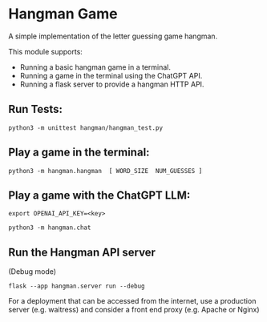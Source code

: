 # Hangman Game

A simple implementation of the letter guessing game hangman.

This module supports:
- Running a basic hangman game in a terminal.
- Running a game in the terminal using the ChatGPT API.
- Running a flask server to provide a hangman HTTP API.

## Run Tests:

`python3 -m unittest hangman/hangman_test.py`


## Play a game in the terminal:

`python3 -m hangman.hangman  [ WORD_SIZE  NUM_GUESSES ]`

## Play a game with the ChatGPT LLM:

`export OPENAI_API_KEY=<key>`

`python3 -m hangman.chat`

## Run the Hangman API server
(Debug mode)

`flask --app hangman.server run --debug`

For a deployment that can be accessed from the internet, use
a production server (e.g. waitress) and consider a front end
proxy (e.g. Apache or Nginx)
